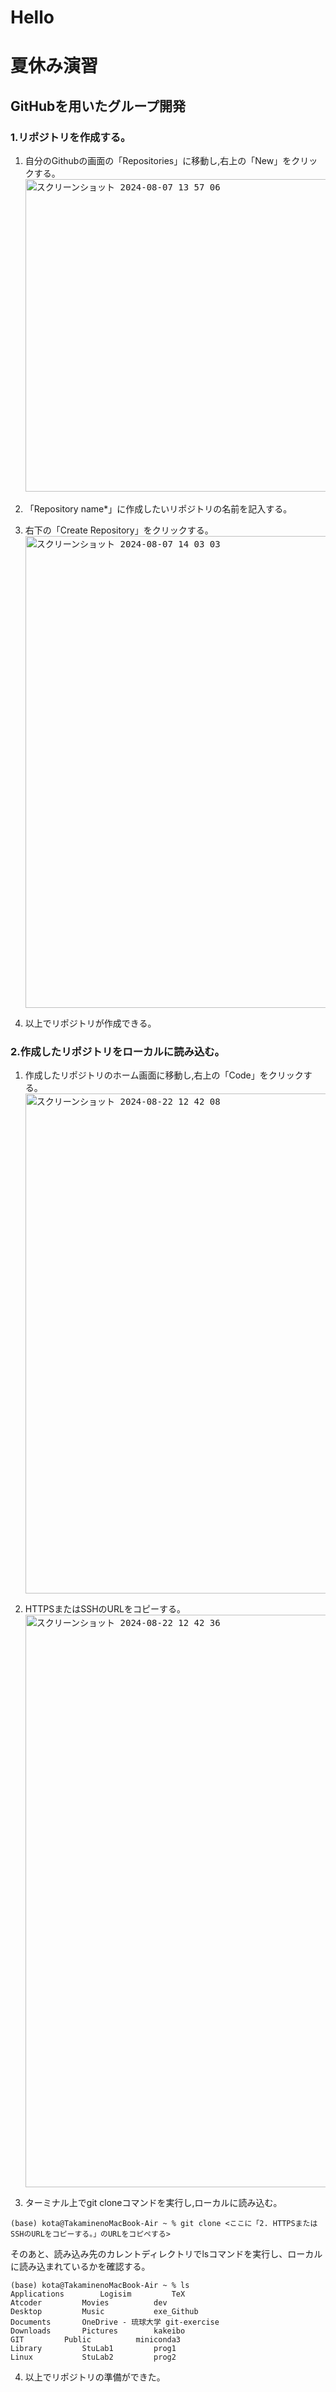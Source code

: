 # Hello
# 夏休み演習

## GitHubを用いたグループ開発
### 1.リポジトリを作成する。
1. 自分のGithubの画面の「Repositories」に移動し,右上の「New」をクリックする。
<kbd><img width="500" alt="スクリーンショット 2024-08-07 13 57 06" src="https://github.com/user-attachments/assets/31831688-0615-428e-a134-0c905e52ce48"><kbd>

<!-- READMEでの画像の貼り付けは,IssueでURLを作ってそのURLを貼るとできる。 -->

2. 「Repository name*」に作成したいリポジトリの名前を記入する。
3. 右下の「Create Repository」をクリックする。
<kbd><img width="755" alt="スクリーンショット 2024-08-07 14 03 03" src="https://github.com/user-attachments/assets/95dd1eb7-584c-4883-8f11-d97bb99349c1"><kbd>

4. 以上でリポジトリが作成できる。

### 2.作成したリポジトリをローカルに読み込む。
1. 作成したリポジトリのホーム画面に移動し,右上の「Code」をクリックする。
<kbd><img width="800" alt="スクリーンショット 2024-08-22 12 42 08" src="https://github.com/user-attachments/assets/d70c2e7d-dbb3-43b0-b7a2-37b8b8e7248b"><kbd>

2. HTTPSまたはSSHのURLをコピーする。
<kbd><img width="916" alt="スクリーンショット 2024-08-22 12 42 36" src="https://github.com/user-attachments/assets/655e52a7-8011-43b3-8ed7-6f4da61858a1"><kbd>

3. ターミナル上でgit cloneコマンドを実行し,ローカルに読み込む。
```
(base) kota@TakaminenoMacBook-Air ~ % git clone <ここに「2. HTTPSまたはSSHのURLをコピーする。」のURLをコピペする>
```
そのあと、読み込み先のカレントディレクトリでlsコマンドを実行し、ローカルに読み込まれているかを確認する。
```
(base) kota@TakaminenoMacBook-Air ~ % ls
Applications		Logisim			TeX
Atcoder			Movies			dev
Desktop			Music			exe_Github
Documents		OneDrive - 琉球大学	git-exercise
Downloads		Pictures		kakeibo
GIT			Public			miniconda3
Library			StuLab1			prog1
Linux			StuLab2			prog2
```
4. 以上でリポジトリの準備ができた。